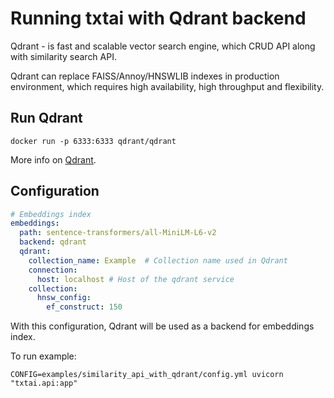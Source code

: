 # Running txtai with Qdrant backend

Qdrant - is fast and scalable vector search engine, which CRUD API along with similarity search API.

Qdrant can replace FAISS/Annoy/HNSWLIB indexes in production environment, which requires high availability, high throughput and flexibility.


## Run Qdrant

```
docker run -p 6333:6333 qdrant/qdrant
```

More info on [Qdrant](https://github.com/qdrant/qdrant).

## Configuration

```yaml
# Embeddings index
embeddings:
  path: sentence-transformers/all-MiniLM-L6-v2
  backend: qdrant
  qdrant:
    collection_name: Example  # Collection name used in Qdrant
    connection:
      host: localhost # Host of the qdrant service
    collection:
      hnsw_config:
        ef_construct: 150
```

With this configuration, Qdrant will be used as a backend for embeddings index.

To run example:
```
CONFIG=examples/similarity_api_with_qdrant/config.yml uvicorn "txtai.api:app"
```